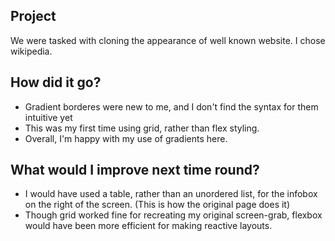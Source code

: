 ## Project
We were tasked with cloning the appearance of well known website. I chose wikipedia.

## How did it go?
* Gradient borderes were new to me, and I don't find the syntax for them intuitive yet
* This was my first time using grid, rather than flex styling.
* Overall, I'm happy with my use of gradients here.

## What would I improve next time round?
* I would have used a table, rather than an unordered list, for the infobox on the right of the screen. (This is how the original page does it)
* Though grid worked fine for recreating my original screen-grab, flexbox would have been more efficient for making reactive layouts.